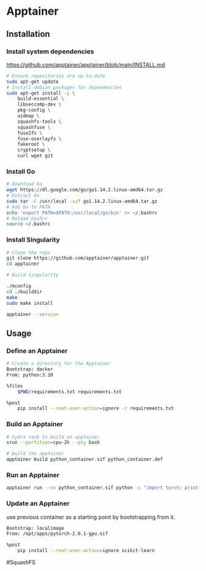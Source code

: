 
# Apptainer

## Installation

### Install system dependencies

https://github.com/apptainer/apptainer/blob/main/INSTALL.md

```bash
# Ensure repositories are up-to-date
sudo apt-get update
# Install debian packages for dependencies
sudo apt-get install -y \
    build-essential \
    libseccomp-dev \
    pkg-config \
    uidmap \
    squashfs-tools \
    squashfuse \
    fuse2fs \
    fuse-overlayfs \
    fakeroot \
    cryptsetup \
    curl wget git
```

### Install Go

```bash
# Download Go
wget https://dl.google.com/go/go1.14.2.linux-amd64.tar.gz
# Extract Go
sudo tar -C /usr/local -xzf go1.14.2.linux-amd64.tar.gz
# Add Go to PATH
echo 'export PATH=$PATH:/usr/local/go/bin' >> ~/.bashrc
# Reload bashrc
source ~/.bashrc
```

### Install Singularity

```bash
# Clone the repo
git clone https://github.com/apptainer/apptainer.git
cd apptainer

# Build Singularity

./mconfig
cd ./builddir
make
sudo make install

apptainer --version
```


## Usage
### Define an Apptainer

```bash
# Create a directory for the Apptainer
Bootstrap: docker
From: python:3.10

%files
    $PWD/requirements.txt requirements.txt

%post
    pip install --root-user-action=ignore -r requirements.txt
```

### Build an Apptainer

```bash
# hydra task to build an apptainer
srun --partition=cpu-2h --pty bash

# build the apptainer
apptainer build python_container.sif python_container.def
```
### Run an Apptainer

```bash
apptainer run --nv python_container.sif python -c "import torch; print(torch.cuda.is_available())"
```

### Update an Apptainer
use previous container as a starting point by bootstrapping from it.

```bash
Bootstrap: localimage
From: /opt/apps/pytorch-2.0.1-gpu.sif

%post
    pip install --root-user-action=ignore scikit-learn
```

#SquashFS

